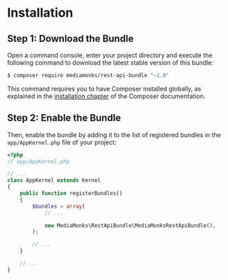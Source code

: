 Installation
============

Step 1: Download the Bundle
---------------------------

Open a command console, enter your project directory and execute the
following command to download the latest stable version of this bundle:

```bash
$ composer require mediamonks/rest-api-bundle "~1.0"
```

This command requires you to have Composer installed globally, as explained
in the [installation chapter](https://getcomposer.org/doc/00-intro.md)
of the Composer documentation.

Step 2: Enable the Bundle
-------------------------

Then, enable the bundle by adding it to the list of registered bundles
in the `app/AppKernel.php` file of your project:

```php
<?php
// app/AppKernel.php

// ...
class AppKernel extends Kernel
{
    public function registerBundles()
    {
        $bundles = array(
            // ...

            new MediaMonks\RestApiBundle\MediaMonksRestApiBundle(),
        );

        // ...
    }

    // ...
}
```